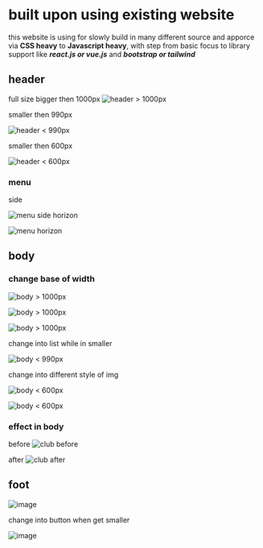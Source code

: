 # built upon using existing website
  this website is using for slowly build in many different source and apporce via **CSS heavy** to **Javascript heavy**, with step from basic focus to library support like ___react.js or vue.js___ and ___bootstrap or tailwind___

## header
  full size bigger then 1000px
![header > 1000px](https://github.com/Ttosok/project_1/assets/109340804/b230ebd6-d07a-4c14-8b26-f49d1f69a0e6)

smaller then 990px 

![header < 990px](https://github.com/Ttosok/project_1/assets/109340804/4ff25e9e-831e-43ec-af0c-180a82dd1519)

smaller then 600px

![header < 600px](https://github.com/Ttosok/project_1/assets/109340804/8c2e269a-5865-4ece-8595-f92c116b3223)
  ### menu 
  side
  
  ![menu side](https://github.com/Ttosok/project_1/assets/109340804/61186b93-4289-4f20-ac09-7f7fd5c18b48)
  horizon
  
  ![menu horizon](https://github.com/Ttosok/project_1/assets/109340804/d797ab51-5a70-44d3-9991-131071b1ceb4)
## body

  ### change base of width
  
  ![body > 1000px](https://github.com/Ttosok/project_1/assets/109340804/a0f390ab-0080-4b8c-be99-a2934d3339fb)

  ![body > 1000px](https://github.com/Ttosok/project_1/assets/109340804/4fe09f0f-e639-4bf0-a5fe-70fe5b8474f8)

  ![body > 1000px](https://github.com/Ttosok/project_1/assets/109340804/b34d908f-881c-4529-bf1f-80f9f7cdde61)

  

  change into list while in smaller
  
  ![body < 990px](https://github.com/Ttosok/project_1/assets/109340804/77ddbdba-7321-4ccf-a250-cca8588979e7)

  change into different style of img
  
  ![body < 600px](https://github.com/Ttosok/project_1/assets/109340804/01fcef6b-7d38-4492-a3cf-f39f1d9f90f2)

  ![body < 600px](https://github.com/Ttosok/project_1/assets/109340804/b4dbacbf-ab61-4ee7-82d9-49fe213bba82)

### effect in body

before
![club before](https://github.com/Ttosok/project_1/assets/109340804/01707f75-1105-49e9-af38-1af70e941703)

after
  ![club after](https://github.com/Ttosok/project_1/assets/109340804/180b6975-e616-435e-acf4-098fd7161bf5)

## foot

![image](https://github.com/Ttosok/project_1/assets/109340804/81b8be99-249d-4167-ab8b-94aba02ecbd2)

change into button when get smaller

![image](https://github.com/Ttosok/project_1/assets/109340804/4d5b92c4-fcd2-4aa1-9477-fa6768b6c889)
